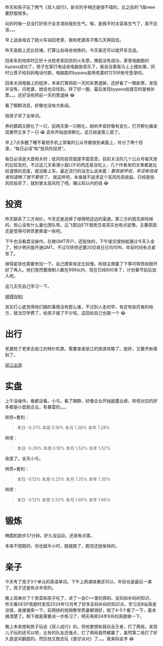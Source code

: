 昨天和孩子玩了两气《双人成行》，新买的手柄还是很不错的，比之前的飞智wee要舒服很多。

玩的时候一旦没打好孩子会言语劝我别生气。唉，是我平时太容易生气了，真不应该。。。



早上送岳母去了趟火车站回老家，我和老婆孩子晚几天再回去。

昨天查路上还比较堵，打算让岳母坐地铁的，今天查还可以就开车去送。

回来车到地库时正好十点抢老家回京的火车票，携程没有成功，家里电脑跑的bypass成功了，孩子在家打电话说电脑放音乐了，我说没事我马上上楼处理，同时让孩子给妈妈电话付款，电脑跑的bypass是用老婆的12306账号登录的。

回来关闭电脑上的程序，本来打算把前一天的车票退掉，还好看了一眼新票，发现并没有，问老婆，她说也没找到。转了好一圈，最后发现bypass给提交的是候补票。。。还好没有把前一天的票退掉 :joy:

看了眼群消息，好像也没啥大新闻。

陪孩子背了会单词。

养的鹦鹉又孵化了一只，前两天第一只孵化，刚听声音好像有变化，打开孵化箱发现果然又多了一只 :joy: 去年开始连续孵化，这已经是第三窝了。

早上7点多醒了睡不着把手机上常看的公众号都放到桌面上，并分了两个目录，“每日必读”和“低风险投资”。

每日必读是大盘相关的；低风险投资就是字面意思，目前关注的几个公众号每天发的比较及时。不过这几天香港小盘LOF的肉还是没吃上，几个作者发的文章都是比较谨慎的态度，就没敢上车。最近流行的话怎么说来着：*要信就早信，早没有信或者知道晚了就不要信了。* 就这样吧，本身就不追求这个高风险高收益，已经是低风险投资了，就别冒太高风险了吧。赚认知以内的钱 :joy:

# 投资

昨天联系了三方询价，今天还是选择了䘵得网这边的渠道。第三方的首先排除掉的，担心没有什么量化团队带。云飞那边ETF趋势交易其实也有点犹豫。主要原因还是觉得可转债更靠谱一些吧。

下午也没看盘没操作。在做QMT开户，还挺快的，下午提交很快就通过今天入金了，预计明天能开通QMT。不过可转债还要20交易日日均10W，年前时间有点紧张了。

䘵得星球也需要参加一下，自己摸索肯定比较慢。和球主商量了下等可转债权限开好了再入。他们竟然要限制人数在999以内，现在已经800多了，计划春节前后加入吧。

这几天先自己学习一下。

[䘵得WIKI](https://docs.qq.com/aio/DVnRHeGxkYnJIc0Ns?p=cjJ8Lrp2YYIHdW34sot0Kb&is_no_hook_redirect=1)

其实打心底觉得他们搞的事情没有那么难，不过别人走的早，肯定有些厉害的地方，就当交学费了，给孩子报了不少班，这回给自己也报一个 :joy:

# 出行

老婆抢了老家去丽江的特价机票。需要查查丽江的旅游攻略了。挺好，又要开新类别了。

[丽江出游](../../../travel/China/丽江.md)


# 实盘

上午没操作。看都没看。小亏。看了眼群，好像企业开始披露业绩，转债对应的好多都是小盘股企业，有暴雷的。。。

转债+套利：

> 本日	-0.21%	本周	0.16%	本月	1.28%	本年	1.28%
                            
转债：                 
                            
> 本日	-0.26%	本周	0.19%	本月	1.52%	本年	1.52%


收盘了。全天小亏。


转债+套利：

> 本日	-0.13%	本周	0.23%	本月	1.35%	本年	1.35%
                            
                            
转债：                            
                            
> 本日	-0.12%	本周	0.33%	本月	1.66%	本年	1.66%


# 锻炼

椭圆机跑步37分钟。好久没运动，还真有点累。

本来不想跑的，但也就半小时，跑就跑了，跑完还挺愉快的。

# 亲子

今天考了孩子3个单元的英语单词。下午上网课效果还可以，年前也是最后一课了。孩子还是有点辛苦的。

晚上简单炒了个青菜和孩子吃了，讲了一会C++里的原码、反码和补码的知识，昨天看GESP真题时发现2024年12月考了好多反码补码的知识点。学习去B站真是没错，直接搜索一下，前两排的视频教学质量都很好，挑了4-5个看了一下，基本搞清楚了。剩下就是需要进一步练习了，明天再把24年9月的真题做一下。

晚上本来想和孩子玩会《双人成行》的。但他更想和我玩会王者，打了两局，发现儿子玩的还可以吧，比有的队友还强点，打了两局竟然都赢了，虽然第二局打了好久是逆风翻盘的。然后他又跑去玩《蛋仔派对》了。。。我来码会字 :joy:

